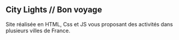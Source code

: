 ## City Lights // Bon voyage

Site réalisée en HTML, Css et JS vous proposant des activités dans plusieurs villes de France.





